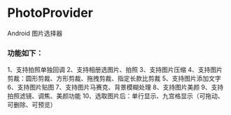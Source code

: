 # PhotoProvider
Android 图片选择器

### 功能如下：
1、支持拍照单独回调
2、支持相册选图片、拍照
3、支持图片压缩
4、支持图片剪裁：圆形剪裁、方形剪裁、拖拽剪裁、指定长款比剪裁
5、支持图片添加文字
6、支持图片贴图
7、支持图片马赛克、背景模糊处理
8、支持图片美颜
9、支持拍照滤镜、调焦、美颜功能
10、选取图片后：单行显示、九宫格显示（可拖动、可删除、可预览）